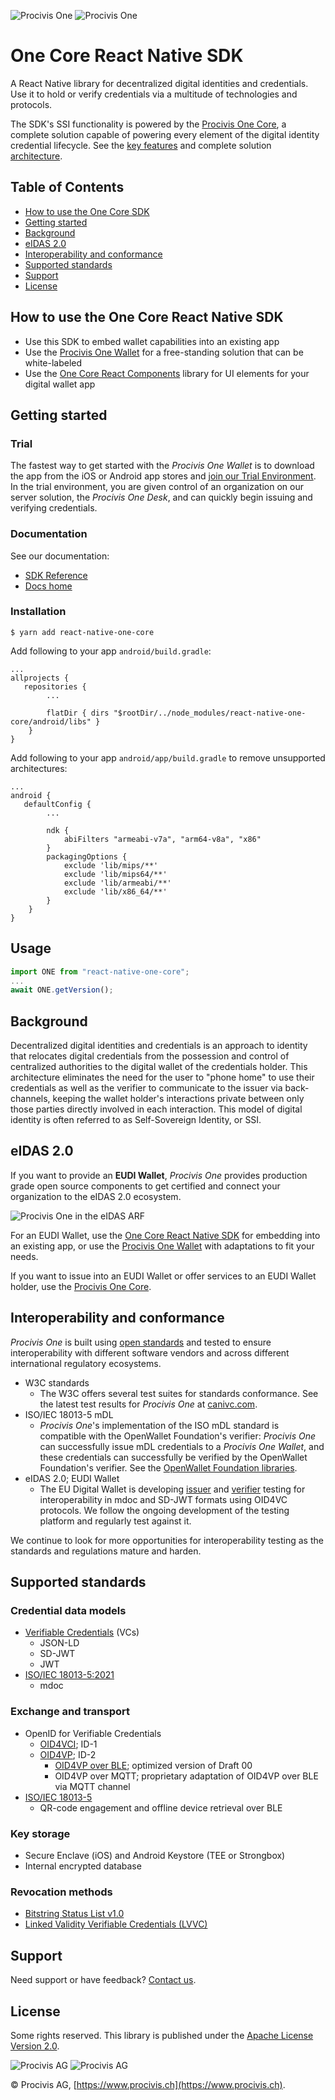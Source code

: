 ![Procivis One](https://assets.procivis-one.com/static/logo/logo_dark_Procivis_One.png#gh-light-mode-only)
![Procivis One](https://assets.procivis-one.com/static/logo/logo_light_Procivis_One.png#gh-dark-mode-only)

# One Core React Native SDK

A React Native library for decentralized digital identities and credentials.
Use it to hold or verify credentials via a multitude of technologies and protocols.

The SDK's SSI functionality is powered by the [Procivis One Core][core], a complete
solution capable of powering every element of the digital identity credential lifecycle.
See the [key features][key] and complete solution [architecture][archi].

## Table of Contents

- [How to use the One Core SDK](#how-to-use-the-one-core-react-native-sdk)
- [Getting started](#getting-started)
- [Background](#background)
- [eIDAS 2.0](#eidas-20)
- [Interoperability and conformance](#interoperability-and-conformance)
- [Supported standards](#supported-standards)
- [Support](#support)
- [License](#license)

## How to use the One Core React Native SDK

- Use this SDK to embed wallet capabilities into an existing app
- Use the [Procivis One Wallet][pow] for a free-standing solution that can be white-labeled
- Use the [One Core React Components][comp] library for UI elements for your digital wallet app

## Getting started

### Trial

The fastest way to get started with the *Procivis One Wallet* is to download the app
from the iOS or Android app stores and [join our Trial Environment][trial].
In the trial environment, you are given control of an organization on our server
solution, the *Procivis One Desk*, and can quickly begin issuing and verifying credentials.

### Documentation

See our documentation:

- [SDK Reference][sdkref]
- [Docs home][docs]

### Installation

`$ yarn add react-native-one-core`

Add following to your app `android/build.gradle`:

```
...
allprojects {
   repositories {
        ...

        flatDir { dirs "$rootDir/../node_modules/react-native-one-core/android/libs" }
    }
}
```

Add following to your app `android/app/build.gradle` to remove unsupported architectures:

```
...
android {
   defaultConfig {
        ...

        ndk {
            abiFilters "armeabi-v7a", "arm64-v8a", "x86"
        }
        packagingOptions {
            exclude 'lib/mips/**'
            exclude 'lib/mips64/**'
            exclude 'lib/armeabi/**'
            exclude 'lib/x86_64/**'
        }
    }
}
```

## Usage

```javascript
import ONE from "react-native-one-core";
...
await ONE.getVersion();
```

## Background

Decentralized digital identities and credentials is an approach to identity that relocates
digital credentials from the possession and control of centralized authorities to the
digital wallet of the credentials holder. This architecture eliminates the need for the
user to "phone home" to use their credentials as well as the verifier to communicate to
the issuer via back-channels, keeping the wallet holder's interactions private between only
those parties directly involved in each interaction. This model of digital identity is
often referred to as Self-Sovereign Identity, or SSI.

## eIDAS 2.0

If you want to provide an **EUDI Wallet**, *Procivis One* provides production grade open
source components to get certified and connect your organization to the eIDAS 2.0 ecosystem.

![Procivis One in the eIDAS ARF](https://assets.procivis-one.com/static/diff/eIDAS_Architecture.png)

For an EUDI Wallet, use the [One Core React Native SDK][rncore] for embedding into
an existing app, or use the [Procivis One Wallet][pow] with adaptations to fit your
needs.

If you want to issue into an EUDI Wallet or offer services to an EUDI Wallet holder,
use the [Procivis One Core][core].

## Interoperability and conformance

*Procivis One* is built using [open standards](#supported-standards) and tested to ensure
interoperability with different software vendors and across different international
regulatory ecosystems.

- W3C standards
  - The W3C offers several test suites for standards conformance. See
    the latest test results for *Procivis One* at [canivc.com][canivc].
- ISO/IEC 18013-5 mDL
  - *Procivis One*'s implementation of the ISO mDL standard is compatible with the
    OpenWallet Foundation's verifier: *Procivis One* can successfully issue mDL
    credentials to a *Procivis One Wallet*, and these credentials can successfully
    be verified by the OpenWallet Foundation's verifier. See the [OpenWallet Foundation libraries][owf].
- eIDAS 2.0; EUDI Wallet
  - The EU Digital Wallet is developing [issuer][eudiwi] and [verifier][eudiwv] testing for
    interoperability in mdoc and SD-JWT formats using OID4VC protocols. We follow the ongoing
    development of the testing platform and regularly test against it.

We continue to look for more opportunities for interoperability testing as the standards
and regulations mature and harden.

## Supported standards

### Credential data models

- [Verifiable Credentials][vcdm] (VCs)
  - JSON-LD
  - SD-JWT
  - JWT
- [ISO/IEC 18013-5:2021][iso]
  - mdoc

### Exchange and transport

- OpenID for Verifiable Credentials
  - [OID4VCI][vci]; ID-1
  - [OID4VP][vp]; ID-2
    - [OID4VP over BLE][ble]; optimized version of Draft 00
    - OID4VP over MQTT; proprietary adaptation of OID4VP over BLE via MQTT channel
- [ISO/IEC 18013-5][iso]
  - QR-code engagement and offline device retrieval over BLE

### Key storage

- Secure Enclave (iOS) and Android Keystore (TEE or Strongbox)
- Internal encrypted database

### Revocation methods

- [Bitstring Status List v1.0][sl]
- [Linked Validity Verifiable Credentials (LVVC)][lvvc]

## Support

Need support or have feedback? [Contact us](https://www.procivis.ch/en/contact).

## License

Some rights reserved. This library is published under the [Apache License
Version 2.0](./LICENSE).

![Procivis AG](https://assets.procivis-one.com/static/logo/logo_light_mode_Procivis.svg#gh-light-mode-only)
![Procivis AG](https://assets.procivis-one.com/static/logo/logo_dark_mode_Procivis.svg#gh-dark-mode-only)

© Procivis AG, [https://www.procivis.ch](https://www.procivis.ch).

[archi]: https://github.com/procivis#architecture
[ble]: https://openid.net/specs/openid-4-verifiable-presentations-over-ble-1_0.html
[canivc]: https://canivc.com/implementations/procivis-one-core/
[comp]: https://github.com/procivis/one-react-native-components
[core]: https://github.com/procivis/one-core
[docs]: https://docs.procivis.ch/
[eudiwi]: https://issuer.eudiw.dev/
[eudiwv]: https://verifier.eudiw.dev/home
[iso]: https://www.iso.org/standard/69084.html
[key]: https://github.com/procivis#key-features
[lvvc]: https://eprint.iacr.org/2022/1658.pdf
[owf]: https://github.com/openwallet-foundation-labs/identity-credential
[pow]: https://github.com/procivis/one-wallet
[rncore]: https://github.com/procivis/react-native-one-core
[sdkref]: https://docs.procivis.ch/sdk/overview
[sl]: https://www.w3.org/TR/vc-bitstring-status-list/
[trial]: https://docs.procivis.ch/trial/intro
[vcdm]: https://www.w3.org/TR/vc-data-model-2.0/
[vci]: https://openid.net/specs/openid-4-verifiable-credential-issuance-1_0-ID1.html
[vp]: https://openid.net/specs/openid-4-verifiable-presentations-1_0-ID2.html
